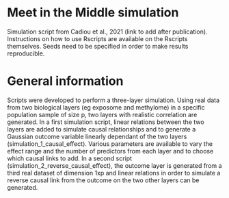 # Meet in the Middle simulation
Simulation script from Cadiou et al., 2021 (link to add after publication).
Instructions on how to use Rscripts are available on the Rscripts themselves.
Seeds need to be specified in order to make results reproducible.

# General information
Scripts were developed to perform a three-layer simulation. Using real data from two biological layers (eg exposome and methylome) in a specific population sample of size p, two layers with realistic correlation are generated. 
In a first simulation script, linear relations between the two layers are added to simulate causal relationships and to generate a Gaussian outcome variable linearly dependant of the two layers (simulation_1_causal_effect). Various parameters are available to vary the effect range and the number of predictors from each layer and to choose which causal links to add.
In a second script (simulation_2_reverse_causal_effect), the outcome layer is generated from a third real dataset of dimension 1xp and linear relations in order to simulate a reverse causal link from the outcome on the two other layers can be generated.

